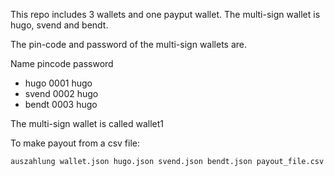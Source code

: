This repo includes 3 wallets and one payput wallet.
The multi-sign wallet is hugo, svend and bendt.

The pin-code and password of the multi-sign wallets are.

Name pincode password
- hugo 0001 hugo
- svend 0002 hugo
- bendt 0003 hugo

The multi-sign wallet is called wallet1

To make payout from a csv file:
```
auszahlung wallet.json hugo.json svend.json bendt.json payout_file.csv
```


